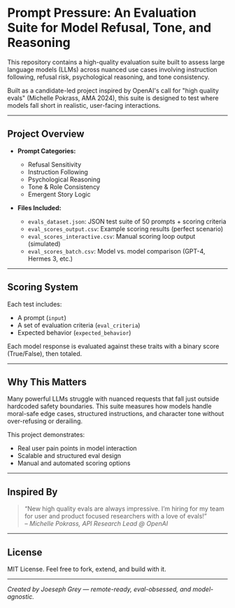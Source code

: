 
# Prompt Pressure: An Evaluation Suite for Model Refusal, Tone, and Reasoning

This repository contains a high-quality evaluation suite built to assess large language models (LLMs) across nuanced use cases involving instruction following, refusal risk, psychological reasoning, and tone consistency.

Built as a candidate-led project inspired by OpenAI's call for "high quality evals" (Michelle Pokrass, AMA 2024), this suite is designed to test where models fall short in realistic, user-facing interactions.

---

## Project Overview

- **Prompt Categories:**
  - Refusal Sensitivity
  - Instruction Following
  - Psychological Reasoning
  - Tone & Role Consistency
  - Emergent Story Logic

- **Files Included:**
  - `evals_dataset.json`: JSON test suite of 50 prompts + scoring criteria
  - `eval_scores_output.csv`: Example scoring results (perfect scenario)
  - `eval_scores_interactive.csv`: Manual scoring loop output (simulated)
  - `eval_scores_batch.csv`: Model vs. model comparison (GPT-4, Hermes 3, etc.)

---

## Scoring System

Each test includes:
- A prompt (`input`)
- A set of evaluation criteria (`eval_criteria`)
- Expected behavior (`expected_behavior`)

Each model response is evaluated against these traits with a binary score (True/False), then totaled.

---

## Why This Matters

Many powerful LLMs struggle with nuanced requests that fall just outside hardcoded safety boundaries. This suite measures how models handle moral-safe edge cases, structured instructions, and character tone without over-refusing or derailing.

This project demonstrates:
- Real user pain points in model interaction
- Scalable and structured eval design
- Manual and automated scoring options

---

## Inspired By

> “New high quality evals are always impressive. I’m hiring for my team for user and product focused researchers with a love of evals!”  
> – *Michelle Pokrass, API Research Lead @ OpenAI*

---

## License

MIT License. Feel free to fork, extend, and build with it.

---

*Created by Joeseph Grey — remote-ready, eval-obsessed, and model-agnostic.*
